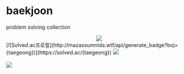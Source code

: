 # baekjoon
<P class = "expl">problem solving collection</P>
<div align="center">
	<img src="https://img.shields.io/badge/Java-007396?style=flat&logo=Java&logoColor=white" />
</div>
[![Solved.ac프로필](http://mazassumnida.wtf/api/generate_badge?boj={taegeong})](https://solved.ac/{taegeong})
<img src="https://github-readme-stats.vercel.app/api/top-langs/?username=taegyeong0225&layout=compact"><br><br>
<img src="https://github-readme-stats.vercel.app/api?username=taegyeong0225&show_icons=true">
